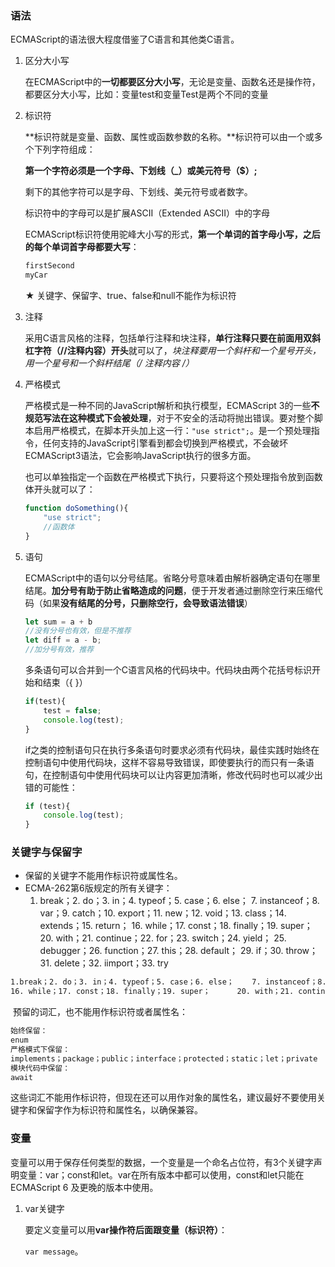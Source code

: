 ### 语法

ECMAScript的语法很大程度借鉴了C语言和其他类C语言。

1. 区分大小写

   在ECMAScript中的**一切都要区分大小写**，无论是变量、函数名还是操作符，都要区分大小写，比如：变量test和变量Test是两个不同的变量

2. 标识符

   **标识符就是变量、函数、属性或函数参数的名称。**标识符可以由一个或多个下列字符组成：

   **第一个字符必须是一个字母、下划线（_）或美元符号（$）;**

   剩下的其他字符可以是字母、下划线、美元符号或者数字。

   标识符中的字母可以是扩展ASCII（Extended ASCII）中的字母

   ECMAScript标识符使用驼峰大小写的形式，**第一个单词的首字母小写，之后的每个单词首字母都要大写**：

   ```js
   firstSecond
   myCar
   ```

   ★ 关键字、保留字、true、false和null不能作为标识符

3. 注释

   采用C语言风格的注释，包括单行注释和块注释，**单行注释只要在前面用双斜杠字符（//注释内容）开头**就可以了，**块注释要用一个斜杆和一个星号开头，用一个星号和一个斜杆结尾（/* 注释内容 */）**

4. 严格模式

   严格模式是一种不同的JavaScript解析和执行模型，ECMAScript 3的一些**不规范写法在这种模式下会被处理**，对于不安全的活动将抛出错误。要对整个脚本启用严格模式，在脚本开头加上这一行：`"use strict";`。是一个预处理指令，任何支持的JavaScript引擎看到都会切换到严格模式，不会破坏ECMAScript3语法，它会影响JavaScript执行的很多方面。

   也可以单独指定一个函数在严格模式下执行，只要将这个预处理指令放到函数体开头就可以了：

   ```js
   function doSomething(){
       "use strict";
       //函数体
   }
   ```

5. 语句

   ECMAScript中的语句以分号结尾。省略分号意味着由解析器确定语句在哪里结尾。**加分号有助于防止省略造成的问题**，便于开发者通过删除空行来压缩代码（如果**没有结尾的分号，只删除空行，会导致语法错误**）

   ```js
   let sum = a + b
   //没有分号也有效，但是不推荐
   let diff = a - b;
   //加分号有效，推荐
   ```

   多条语句可以合并到一个C语言风格的代码块中。代码块由两个花括号标识开始和结束（{ }）

   ```js
   if(test){
       test = false;
       console.log(test);
   }
   ```

   if之类的控制语句只在执行多条语句时要求必须有代码块，最佳实践时始终在控制语句中使用代码块，这样不容易导致错误，即使要执行的而只有一条语句，在控制语句中使用代码块可以让内容更加清晰，修改代码时也可以减少出错的可能性：

   ```js
   if (test){
       console.log(test);
   }
   ```

### 关键字与保留字

- 保留的关键字不能用作标识符或属性名。
- ECMA-262第6版规定的所有关键字：
  1. break；2. do；3. in；4. typeof；5. case；6. else；          7. instanceof；8. var；9. catch；10. export；11. new；12. void；13. class；14. extends；15. return；             16. while；17. const；18. finally；19. super；20. with；21. continue；22. for；23. switch；24. yield；               25. debugger；26. function；27. this；28. default；   29. if；30. throw；31. delete；32. iimport；33. try

```txt
1.break；2. do；3. in；4. typeof；5. case；6. else；    7. instanceof；8. var；9. catch；10. export；11. new；12. void；13. class；14. extends；15. return；
16. while；17. const；18. finally；19. super；      20. with；21. continue；22. for；23. switch；24. yield； 25. debugger；26. function；27. this；28. default；29. if；30. throw；31. delete；32. iimport；33. try
```

​		预留的词汇，也不能用作标识符或者属性名：

```txt
始终保留：
enum
严格模式下保留：
implements；package；public；interface；protected；static；let；private
模块代码中保留：
await
```

​		这些词汇不能用作标识符，但现在还可以用作对象的属性名，建议最好不要使用关键字和保留字作为标识符和属性名，以确保兼容。

### 变量

变量可以用于保存任何类型的数据，一个变量是一个命名占位符，有3个关键字声明变量：var；const和let。var在所有版本中都可以使用，const和let只能在ECMAScript 6 及更晚的版本中使用。

1. var关键字

   要定义变量可以用**var操作符后面跟变量（标识符）**：

   `var message`。

